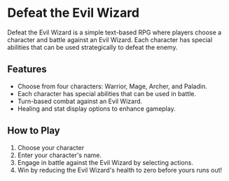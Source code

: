 # Defeat the Evil Wizard

 Defeat the Evil Wizard is a simple text-based RPG where players choose a character and battle against an Evil Wizard. Each character has special abilities that can be used strategically to defeat the enemy.

 ## Features
- Choose from four characters: Warrior, Mage, Archer, and Paladin.
- Each character has special abilities that can be used in battle.
- Turn-based combat against an Evil Wizard.
- Healing and stat display options to enhance gameplay.

## How to Play
1. Choose your character
2. Enter your character's name.
3. Engage in battle against the Evil Wizard by selecting actions.
4. Win by reducing the Evil Wizard's health to zero before yours runs out!
